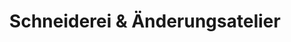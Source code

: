 ---
title: "Schneiderei & Änderungsatelier"
url: /wuppertal/schneiderei-und-aenderungsatelier/
shop: Schneiderei
---